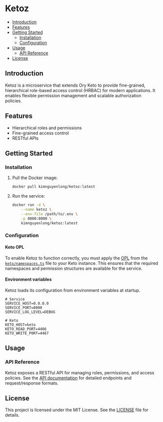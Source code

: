 # Ketoz 

- [Introduction](#introduction)
- [Features](#features)
- [Getting Started](#getting-started)
    - [Installation](#installation)
    - [Configuration](#configuration)
- [Usage](#usage)
    - [API Reference](#api-reference)
- [License](#license)

## Introduction

Ketoz is a microservice that extends Ory Keto to provide fine-grained, hierarchical role-based access control (HRBAC) for modern applications. It enables flexible permission management and scalable authorization policies.

## Features

- Hierarchical roles and permissions
- Fine-grained access control
- RESTful APIs

## Getting Started

### Installation
1. Pull the Docker image:
    ```sh
    docker pull kimnguyenlong/ketoz:latest
    ```
2. Run the service:
    ```sh
    docker run -d \
        --name ketoz \
        --env-file /path/to/.env \
        -p 8000:8000 \
        kimnguyenlong/ketoz:latest
    ```

### Configuration

#### Keto OPL

To enable Ketoz to function correctly, you must apply the [OPL](https://www.ory.sh/docs/keto/reference/ory-permission-language) from the [`keto/namespaces.ts`](keto/namespaces.ts) file to your Keto instance. This ensures that the required namespaces and permission structures are available for the service.

#### Environment variables

Ketoz loads its configuration from environment variables at startup. 

```env
# Service
SERVICE_HOST=0.0.0.0
SERVICE_PORT=8000
SERVICE_LOG_LEVEL=DEBUG

# Keto
KETO_HOST=keto
KETO_READ_PORT=4466
KETO_WRITE_PORT=4467
```


## Usage

### API Reference

Ketoz exposes a RESTful API for managing roles, permissions, and access policies. See the [API documentation](docs/API.md) for detailed endpoints and request/response formats.

## License

This project is licensed under the MIT License. See the [LICENSE](LICENSE) file for details.